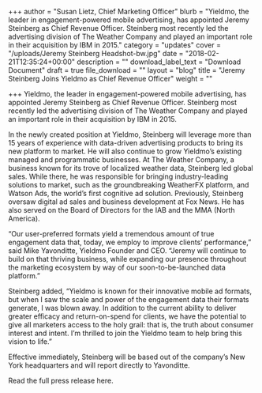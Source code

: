 +++
author = "Susan Lietz, Chief Marketing Officer"
blurb = "Yieldmo, the leader in engagement-powered mobile advertising, has appointed Jeremy Steinberg as Chief Revenue Officer. Steinberg most recently led the advertising division of The Weather Company and played an important role in their acquisition by IBM in 2015."
category = "updates"
cover = "/uploads/Jeremy Steinberg Headshot-bw.jpg"
date = "2018-02-21T12:35:24+00:00"
description = ""
download_label_text = "Download Document"
draft = true
file_download = ""
layout = "blog"
title = "Jeremy Steinberg Joins Yieldmo as Chief Revenue Officer"
weight = ""

+++
Yieldmo, the leader in engagement-powered mobile advertising, has appointed Jeremy Steinberg as Chief Revenue Officer. Steinberg most recently led the advertising division of The Weather Company and played an important role in their acquisition by IBM in 2015.

In the newly created position at Yieldmo, Steinberg will leverage more than 15 years of experience with data-driven advertising products to bring its new platform to market. He will also continue to grow Yieldmo’s existing managed and programmatic businesses. At The Weather Company, a business known for its trove of localized weather data, Steinberg led global sales. While there, he was responsible for bringing industry-leading solutions to market, such as the groundbreaking WeatherFX platform, and Watson Ads, the world’s first cognitive ad solution. Previously, Steinberg oversaw digital ad sales and business development at Fox News. He has also served on the Board of Directors for the IAB and the MMA (North America). 

“Our user-preferred formats yield a tremendous amount of true engagement data that, today, we employ to improve clients’ performance,” said Mike Yavonditte, Yieldmo Founder and CEO. “Jeremy will continue to build on that thriving business, while expanding our presence throughout the marketing ecosystem by way of our soon-to-be-launched data platform.” 

Steinberg added, “Yieldmo is known for their innovative mobile ad formats, but when I saw the scale and power of the engagement data their formats generate, I was blown away. In addition to the current ability to deliver greater efficacy and return-on-spend for clients, we have the potential to give all marketers access to the holy grail: that is, the truth about consumer interest and intent. I’m thrilled to join the Yieldmo team to help bring this vision to life.” 

Effective immediately, Steinberg will be based out of the company’s New York headquarters and will report directly to Yavonditte.  

  
Read the full press release here.